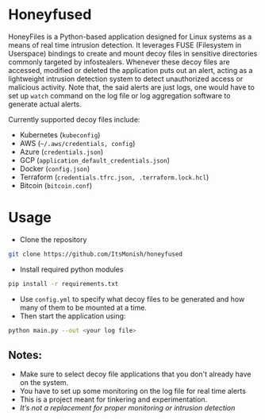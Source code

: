# Honeyfused
HoneyFiles is a Python-based application designed for Linux systems as a means of real time intrusion detection. It leverages FUSE (Filesystem in Userspace) bindings to create and mount decoy files in sensitive directories commonly targeted by infostealers. Whenever these decoy files are accessed, modified or deleted the application puts out an alert, acting as a lightweight intrusion detection system to detect unauthorized access or malicious activity. Note that, the said alerts are just logs, one would have to set up `watch` command on the log file or log aggregation software to generate actual alerts.

Currently supported decoy files include:
- Kubernetes (`kubeconfig`)
- AWS (`~/.aws/credentials, config`)
- Azure (`credentials.json`)
- GCP (`application_default_credentials.json`)
- Docker (`config.json`)
- Terraform (`credentials.tfrc.json, .terraform.lock.hcl`)
- Bitcoin (`bitcoin.conf`)

# Usage
- Clone the repository
```bash
git clone https://github.com/ItsMonish/honeyfused
```
- Install required python modules
```bash
pip install -r requirements.txt
```
- Use `config.yml` to specify what decoy files to be generated and how many of them to be mounted at a time.
- Then start the application using:
```bash
python main.py --out <your log file>
```

## Notes:
- Make sure to select decoy file applications that you don't already have on the system.
- You have to set up some monitoring on the log file for real time alerts
- This is a project meant for tinkering and experimentation.
- *It’s not a replacement for proper monitoring or intrusion detection*

